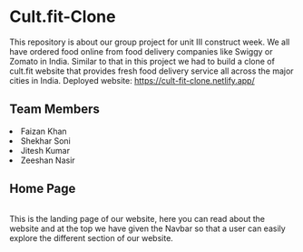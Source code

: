 # Cult.fit-Clone
This repository is about our group project for unit III construct week. We all have ordered food online from food delivery companies like Swiggy or Zomato in India. Similar to that in this project we had to build a clone of cult.fit website that provides fresh food delivery service all across the major cities in India.
Deployed website: https://cult-fit-clone.netlify.app/


<h2>Team Members</h2>
<li>Faizan Khan</li>
<li>Shekhar Soni</li>
<li>Jitesh Kumar</li>
<li>Zeeshan Nasir</li>
<h2>Home Page</h2>
<img src="https://user-images.githubusercontent.com/97458887/165997945-bf07f811-bf12-4800-b717-6d6e110633fa.png" alt="">

<p>This is the landing page of our website, here you can read about the website and at the top we have given the Navbar so that a user can easily explore the 
  different section of our website.</p>
